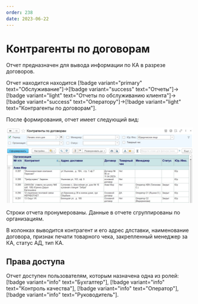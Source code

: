 ```yaml
---
order: 238
date: 2023-06-22
---
```

# Контрагенты по договорам

Отчет предназначен для вывода информации по КА в разрезе договоров.

Отчет находится находится [!badge variant="primary" text="Обслуживание"]->[!badge variant="success" text="Отчеты"]->[!badge variant="light" text="Отчеты по обслуживанию клиента"]->[!badge variant="success" text="Оператору"]->[!badge variant="light" text="Контрагенты по договорам"].

После формирования, отчет имеет следующий вид:

![Контрагенты по договорам](/images/Отчет_контрагенты_по_договорам.jpg)

Строки отчета пронумерованы. Данные в отчете сгруппированы по организациям.

В колонках выводится контрагент и его адрес длставки, наименование договора, признак печати товарного чека, закрепленный менеджер за КА, статус АД, тип КА.

## Права доступа

Отчет доступен пользователям, которым назначена одна из ролей: [!badge variant="info" text="Бухгалтер"], [!badge variant="info" text="Контроль качества"], [!badge variant="info" text="Оператор"], [!badge variant="info" text="Руководитель"].
